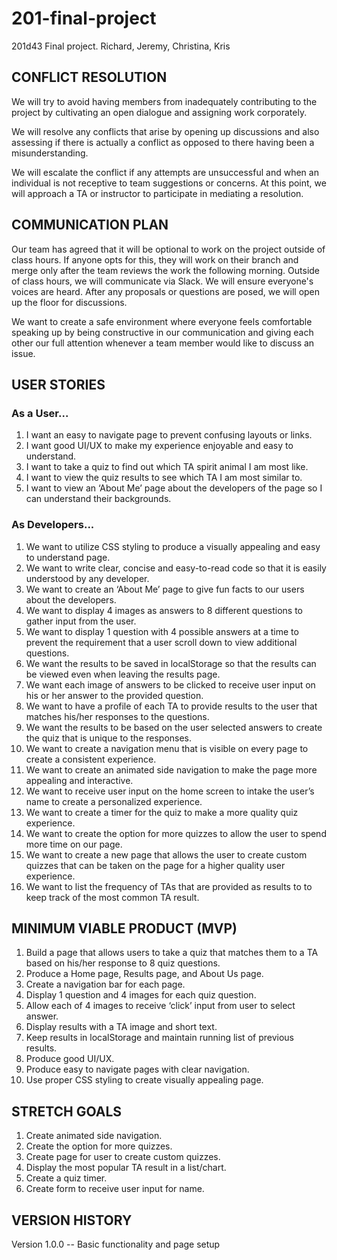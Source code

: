 # 201-final-project
201d43 Final project. Richard, Jeremy, Christina, Kris

## CONFLICT RESOLUTION


We will try to avoid having members from inadequately contributing to the project by cultivating an open dialogue and assigning work corporately.

We will resolve any conflicts that arise by opening up discussions and also assessing if there is actually a conflict as opposed to there having been a misunderstanding.

We will escalate the conflict if any attempts are unsuccessful and when an individual is not receptive to team suggestions or concerns. At this point, we will approach a TA or instructor to participate in mediating a resolution.


##  COMMUNICATION PLAN


Our team has agreed that it will be optional to work on the project outside of class hours. If anyone opts for this, they will work on their branch and merge only after the  team reviews the work the following morning. Outside of class hours, we will communicate via Slack. 
We will ensure everyone's voices are heard. After any proposals or questions are posed, we will open up the floor for  	discussions. 

We want to create a safe environment where  everyone feels comfortable speaking up by being constructive in our communication and giving each other our full attention whenever a team member would like to discuss an issue.


## USER STORIES


### As a User...

1. I want an easy to navigate page to prevent confusing layouts or links.
2. I want good UI/UX to make my experience enjoyable and easy to understand. 
3. I want to take a quiz to find out which TA spirit animal I am most like. 
4. I want to view the quiz results to see which TA I am most similar to. 
5. I want to view an ‘About Me’ page about the developers of the page so I can understand their backgrounds. 

### As Developers...

1. We want to utilize CSS styling to produce a visually appealing and easy to understand page. 
2. We want to write clear, concise and easy-to-read code so that it is easily understood by any developer. 
3. We want to create an ‘About Me’ page to give fun facts to our users about the developers. 
4. We want to display 4 images as answers to 8 different questions to gather input from the user.
5. We want to display 1 question with 4 possible answers at a time to prevent the requirement that a user scroll down to view additional questions. 
6. We want the results to be saved in localStorage so that the results can be viewed even when leaving the results page. 
7. We want each image of answers to be clicked to receive user input on his or her answer to the provided question. 
8. We want to have a profile of each TA to provide results to the user that matches his/her responses to the questions. 
9. We want the results to be based on the user selected answers to create the quiz that is unique to the responses. 
10. We want to create a navigation menu that is visible on every page to create a consistent experience.
11. We want to create an animated side navigation to make the page more appealing and interactive. 
12. We want to receive user input on the home screen to intake the user’s name to create a personalized experience.
13. We want to create a timer for the quiz to make a more quality quiz experience.
14. We want to create the option for more quizzes to allow the user to spend more time on our page. 
15. We want to create a new page that allows the user to create custom quizzes that can be taken on the page for a higher quality user experience. 
16. We want to list the frequency of TAs that are provided as results to to keep track of the most common TA result. 


## MINIMUM VIABLE PRODUCT (MVP)


1. Build a page that allows users to take a quiz that matches them to a TA based on his/her response to 8 quiz questions. 
2. Produce a Home page, Results page, and About Us page.
3. Create a navigation bar for each page. 
4. Display 1 question and 4 images for each quiz question. 
5. Allow each of 4 images to receive ‘click’ input from user to select answer. 
6. Display results with a TA image and short text. 
7. Keep results in localStorage and maintain running list of previous results.
8. Produce good UI/UX.
9. Produce easy to navigate pages with clear navigation.
10. Use proper CSS styling to create visually appealing page.


## STRETCH GOALS


1. Create animated side navigation. 
2. Create the option for more quizzes. 
3. Create page for user to create custom quizzes. 
4. Display the most popular TA result in a list/chart. 
5. Create a quiz timer.
6. Create form to receive user input for name.

## VERSION HISTORY


Version 1.0.0 -- Basic functionality and page setup
